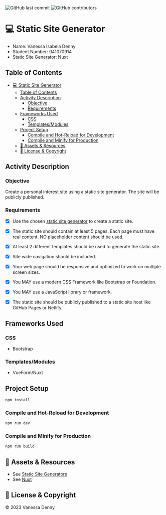 ![GitHub last commit](https://img.shields.io/github/last-commit/vanessaidenny/mtm6407-static-site-denn0148?color=blueviolet&style=plastic)
![GitHub contributors](https://img.shields.io/github/contributors/vanessaidenny/mtm6407-static-site-denn0148?color=brightgreen&style=plastic)

# 💻 Static Site Generator

* Name: Vanessa Isabela Denny
* Student Number: 041070914
* Static Site Generator: Nuxt

## Table of Contents

- [💻 Static Site Generator](#-static-site-generator)
  - [Table of Contents](#table-of-contents)
  - [Activity Description](#activity-description)
    - [Objective](#objective)
    - [Requirements](#requirements)
  - [Frameworks Used](#frameworks-used)
    - [CSS](#css)
    - [Templates/Modules](#templatesmodules)
  - [Project Setup](#project-setup)
    - [Compile and Hot-Reload for Development](#compile-and-hot-reload-for-development)
    - [Compile and Minify for Production](#compile-and-minify-for-production)
  - [📖 Assets \& Resources](#-assets--resources)
  - [📌 License \& Copyright](#-license--copyright)

## Activity Description

### Objective
Create a personal interest site using a static site generator. The site will be publicly published.

### Requirements
- [X] Use the chosen [static site generator](https://jamstack.org/generators/) to create a static site.
- [X] The static site should contain at least 5 pages. Each page must have real content. NO placeholder content should be used.
- [X] At least 2 different templates should be used to generate the static site.
- [X] Site wide navigation should be included. 
- [X] Your web page should be responsive and optimized to work on multiple screen sizes. 
- [X] You MAY use a modern CSS Framework like Bootstrap or Foundation.
- [X] You MAY use a JavaScript library or framework.  
- [X] The static site should be publicly published to a static site host like GitHub Pages or Netlify.


## Frameworks Used

### CSS
* Bootstrap

### Templates/Modules
* VueForm/Nuxt
  
## Project Setup

```sh
npm install
```

### Compile and Hot-Reload for Development

```sh
npm run dev
```

### Compile and Minify for Production

```sh
npm run build
```

## 📖 Assets & Resources
- See [Static Site Generators](https://jamstack.org/generators/)
- See [Nuxt](https://nuxt.com/)

## 📌 License & Copyright
&copy; 2023 Vanessa Denny


